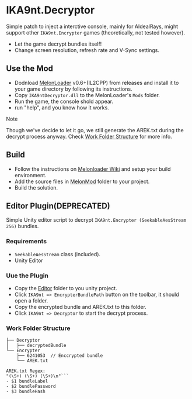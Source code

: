 # IKA9nt.Decryptor
Simple patch to inject a interctive console, mainly for AIdealRays, might support other ```IKA9nt.Encrypter``` games (theoretically, not tested however).
- Let the game decrypt bundles itself!
- Change screen resolution, refresh rate and V-Sync settings.

## Use the Mod
- Dodnload [MelonLoader](https://github.com/LavaGang/MelonLoader) v0.6+(IL2CPP) from releases and install it to your game directory by following its instructions.
- Copy ```IKA9ntDecryptor.dll``` to the MelonLoader's ```Mods``` folder.
- Run the game, the console shold appear.
- run "help", and you know how it works.
> [!NOTE]  
> Though we've decide to let it go, we still generate the AREK.txt during the decrypt process anyway.
> Check [Work Folder Structure](###Work-Folder-Structure) for more info.

## Build
- Follow the instructions on [Melonloader Wiki](https://melonwiki.xyz/#/modders/quickstart?id=visual-studio-template) and setup your build environment.
- Add the source files in [MelonMod](MelonMod) folder to your project.
- Build the solution.

## Editor Plugin(DEPRECATED)
Simple Unity editor script to decrypt ```IKA9nt.Encrypter (SeekableAesStream 256)``` bundles.
### Requirements
- ```SeekableAesStream``` class (included).
- Unity Editor
### Uue the Plugin
- Copy the [Editor](Editor) folder to you unity project.
- Click ```IKA9nt => EncrypterBundlePath``` button on the toolbar, it should open a folder.
- Copy the encrypted bundle and AREK.txt to this folder.
- Click ```IKA9nt => Decryptor``` to start the decrypt process.
### Work Folder Structure
```[Applation.persistentDataPath]/
├── Decryptor
│   ├── decryptedBundle
└── Encrypter
    ├── 6241053  // Enccrypted bundle
    └── AREK.txt

AREK.txt Regex:
"(\S+) (\S+) (\S+)\n"```
- $1 bundleLabel
- $2 bundlePassword
- $3 bundleHash
